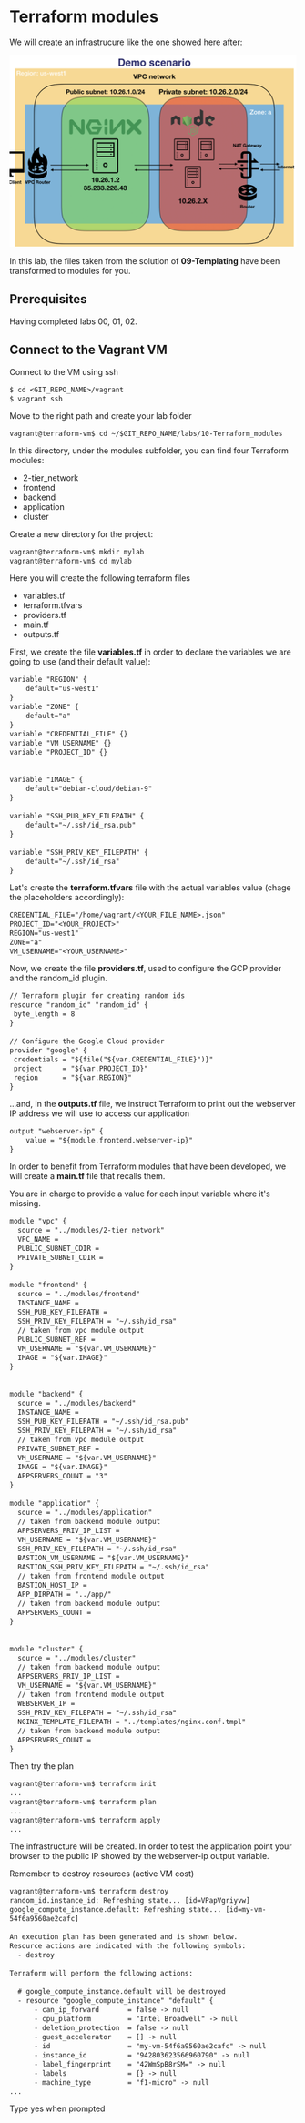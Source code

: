 # Terraform modules

We will create an infrastrucure like the one showed here after:

![Lab architecture](img/architecture.png)

In this lab, the files taken from the solution of **09-Templating** have been transformed to modules for you.

## Prerequisites

Having completed labs 00, 01, 02.

## Connect to the Vagrant VM

Connect to the VM using ssh

```
$ cd <GIT_REPO_NAME>/vagrant
$ vagrant ssh
```

Move to the right path and create your lab folder

```
vagrant@terraform-vm$ cd ~/$GIT_REPO_NAME/labs/10-Terraform_modules
```

In this directory, under the modules subfolder, you can find four Terraform modules:

- 2-tier_network
- frontend
- backend
- application
- cluster

Create a new directory for the project:

```
vagrant@terraform-vm$ mkdir mylab
vagrant@terraform-vm$ cd mylab
```

Here you will create the following terraform files

- variables.tf
- terraform.tfvars
- providers.tf
- main.tf
- outputs.tf

First, we create the file **variables.tf** in order to declare the variables we are going to use (and their default value):

```
variable "REGION" {
    default="us-west1"
}
variable "ZONE" {
    default="a"
}
variable "CREDENTIAL_FILE" {}
variable "VM_USERNAME" {}
variable "PROJECT_ID" {}


variable "IMAGE" {
    default="debian-cloud/debian-9"
}

variable "SSH_PUB_KEY_FILEPATH" {
    default="~/.ssh/id_rsa.pub"
}

variable "SSH_PRIV_KEY_FILEPATH" {
    default="~/.ssh/id_rsa"
}

```

Let's create the **terraform.tfvars** file with the actual variables value (chage the placeholders accordingly):

```
CREDENTIAL_FILE="/home/vagrant/<YOUR_FILE_NAME>.json"
PROJECT_ID="<YOUR_PROJECT>"
REGION="us-west1"
ZONE="a"
VM_USERNAME="<YOUR_USERNAME>"
```

Now,  we create the file **providers.tf**, used to configure the GCP provider and the random_id plugin.

```
// Terraform plugin for creating random ids
resource "random_id" "random_id" {
 byte_length = 8
}

// Configure the Google Cloud provider
provider "google" {
 credentials = "${file("${var.CREDENTIAL_FILE}")}"
 project     = "${var.PROJECT_ID}"
 region      = "${var.REGION}"
}
```

...and, in the **outputs.tf** file, we instruct Terraform to print out the webserver IP address we will use to access our application


```
output "webserver-ip" {
    value = "${module.frontend.webserver-ip}"
}
```

In order to benefit from Terraform modules that have been developed, we will create a **main.tf** file that recalls them.

You are in charge to provide a value for each input variable where it's missing.

```
module "vpc" {
  source = "../modules/2-tier_network"
  VPC_NAME = 
  PUBLIC_SUBNET_CDIR = 
  PRIVATE_SUBNET_CDIR = 
}

module "frontend" {
  source = "../modules/frontend"
  INSTANCE_NAME = 
  SSH_PUB_KEY_FILEPATH = 
  SSH_PRIV_KEY_FILEPATH = "~/.ssh/id_rsa"
  // taken from vpc module output
  PUBLIC_SUBNET_REF = 
  VM_USERNAME = "${var.VM_USERNAME}"
  IMAGE = "${var.IMAGE}"
}


module "backend" {
  source = "../modules/backend"
  INSTANCE_NAME = 
  SSH_PUB_KEY_FILEPATH = "~/.ssh/id_rsa.pub"
  SSH_PRIV_KEY_FILEPATH = "~/.ssh/id_rsa"
  // taken from vpc module output
  PRIVATE_SUBNET_REF =
  VM_USERNAME = "${var.VM_USERNAME}"
  IMAGE = "${var.IMAGE}"
  APPSERVERS_COUNT = "3"
}

module "application" {
  source = "../modules/application"
  // taken from backend module output 
  APPSERVERS_PRIV_IP_LIST = 
  VM_USERNAME = "${var.VM_USERNAME}"
  SSH_PRIV_KEY_FILEPATH = "~/.ssh/id_rsa"
  BASTION_VM_USERNAME = "${var.VM_USERNAME}"
  BASTION_SSH_PRIV_KEY_FILEPATH = "~/.ssh/id_rsa"
  // taken from frontend module output
  BASTION_HOST_IP = 
  APP_DIRPATH = "../app/"
  // taken from backend module output 
  APPSERVERS_COUNT =
}


module "cluster" {
  source = "../modules/cluster"
  // taken from backend module output 
  APPSERVERS_PRIV_IP_LIST = 
  VM_USERNAME = "${var.VM_USERNAME}"
  // taken from frontend module output 
  WEBSERVER_IP = 
  SSH_PRIV_KEY_FILEPATH = "~/.ssh/id_rsa"
  NGINX_TEMPLATE_FILEPATH = "../templates/nginx.conf.tmpl"
  // taken from backend module output 
  APPSERVERS_COUNT = 
}

```
Then try the plan

```
vagrant@terraform-vm$ terraform init
...
vagrant@terraform-vm$ terraform plan
...
vagrant@terraform-vm$ terraform apply
...

```

The infrastructure will be created. In order to test the application point your browser to the public IP showed by the webserver-ip output variable.


Remember to destroy resources (active VM cost)

```
vagrant@terraform-vm$ terraform destroy
random_id.instance_id: Refreshing state... [id=VPapVgriyvw]
google_compute_instance.default: Refreshing state... [id=my-vm-54f6a9560ae2cafc]

An execution plan has been generated and is shown below.
Resource actions are indicated with the following symbols:
  - destroy

Terraform will perform the following actions:

  # google_compute_instance.default will be destroyed
  - resource "google_compute_instance" "default" {
      - can_ip_forward       = false -> null
      - cpu_platform         = "Intel Broadwell" -> null
      - deletion_protection  = false -> null
      - guest_accelerator    = [] -> null
      - id                   = "my-vm-54f6a9560ae2cafc" -> null
      - instance_id          = "942803623566960790" -> null
      - label_fingerprint    = "42WmSpB8rSM=" -> null
      - labels               = {} -> null
      - machine_type         = "f1-micro" -> null
...
```
Type yes when prompted



